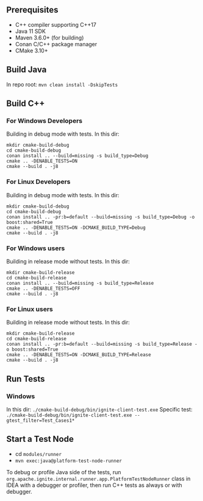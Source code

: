 ## Prerequisites
* C++ compiler supporting C++17
* Java 11 SDK
* Maven 3.6.0+ (for building)
* Conan C/C++ package manager
* CMake 3.10+

## Build Java
In repo root: `mvn clean install -DskipTests`

## Build C++

### For Windows Developers
Building in debug mode with tests. In this dir:
```shell
mkdir cmake-build-debug
cd cmake-build-debug
conan install .. --build=missing -s build_type=Debug
cmake .. -DENABLE_TESTS=ON
cmake --build . -j8 
```

### For Linux Developers
Building in debug mode with tests. In this dir:
```shell
mkdir cmake-build-debug
cd cmake-build-debug
conan install .. -pr:b=default --build=missing -s build_type=Debug -o boost:shared=True
cmake .. -DENABLE_TESTS=ON -DCMAKE_BUILD_TYPE=Debug
cmake --build . -j8 
```

### For Windows users
Building in release mode without tests. In this dir:
```shell
mkdir cmake-build-release
cd cmake-build-release
conan install .. --build=missing -s build_type=Release
cmake .. -DENABLE_TESTS=OFF
cmake --build . -j8
```

### For Linux users
Building in release mode without tests. In this dir:
```shell
mkdir cmake-build-release
cd cmake-build-release
conan install .. -pr:b=default --build=missing -s build_type=Release -o boost:shared=True
cmake .. -DENABLE_TESTS=ON -DCMAKE_BUILD_TYPE=Release
cmake --build . -j8 
```

## Run Tests

### Windows
In this dir: `./cmake-build-debug/bin/ignite-client-test.exe`
Specific test: `./cmake-build-debug/bin/ignite-client-test.exe --gtest_filter=Test_Cases1*`

## Start a Test Node
* cd `modules/runner`
* `mvn exec:java@platform-test-node-runner`

To debug or profile Java side of the tests, run `org.apache.ignite.internal.runner.app.PlatformTestNodeRunner` class in IDEA with a debugger or profiler,
then run C++ tests as always or with debugger.
